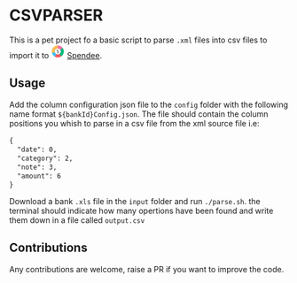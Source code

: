 # CSVPARSER

This is a pet project fo a basic script to parse `.xml` files into csv files to import it to <img src="./assets/spendeelogo.jpeg" width="25"> [Spendee](https://www.spendee.com/).

## Usage

Add the column configuration json file to the `config` folder with the following name format `${bankId}Config.json`. The file should contain the column positions you whish to parse in a csv file from the xml source file i.e:

```
{
  "date": 0,
  "category": 2,
  "note": 3,
  "amount": 6
}
```

Download a bank `.xls` file in the `input` folder and run `./parse.sh`. the terminal should indicate how many opertions have been found and write them down in a file called `output.csv`


## Contributions

Any contributions are welcome, raise a PR if you want to improve the code.